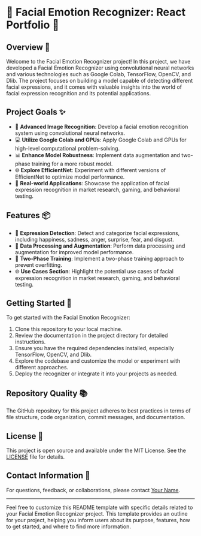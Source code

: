 # 🚀 Facial Emotion Recognizer: React Portfolio 🚀

## Overview 🌟

Welcome to the Facial Emotion Recognizer project! In this project, we have developed a Facial Emotion Recognizer using convolutional neural networks and various technologies such as Google Colab, TensorFlow, OpenCV, and Dlib. The project focuses on building a model capable of detecting different facial expressions, and it comes with valuable insights into the world of facial expression recognition and its potential applications.

## Project Goals ✨

- 🧠 **Advanced Image Recognition**: Develop a facial emotion recognition system using convolutional neural networks.
- 💻 **Utilize Google Colab and GPUs**: Apply Google Colab and GPUs for high-level computational problem-solving.
- 📊 **Enhance Model Robustness**: Implement data augmentation and two-phase training for a more robust model.
- 🌐 **Explore EfficientNet**: Experiment with different versions of EfficientNet to optimize model performance.
- 🌟 **Real-world Applications**: Showcase the application of facial expression recognition in market research, gaming, and behavioral testing.

## Features 📦

- 📸 **Expression Detection**: Detect and categorize facial expressions, including happiness, sadness, anger, surprise, fear, and disgust.
- 🔄 **Data Processing and Augmentation**: Perform data processing and augmentation for improved model performance.
- 🤖 **Two-Phase Training**: Implement a two-phase training approach to prevent overfitting.
- 🌐 **Use Cases Section**: Highlight the potential use cases of facial expression recognition in market research, gaming, and behavioral testing.

## Getting Started 📝

To get started with the Facial Emotion Recognizer:

1. Clone this repository to your local machine.
2. Review the documentation in the project directory for detailed instructions.
3. Ensure you have the required dependencies installed, especially TensorFlow, OpenCV, and Dlib.
4. Explore the codebase and customize the model or experiment with different approaches.
5. Deploy the recognizer or integrate it into your projects as needed.

## Repository Quality 📚

The GitHub repository for this project adheres to best practices in terms of file structure, code organization, commit messages, and documentation.

## License 📜

This project is open source and available under the MIT License. See the [LICENSE](LICENSE) file for details.

## Contact Information 📧

For questions, feedback, or collaborations, please contact [Your Name](mailto:sanifmujawar@gmail.com).

---

Feel free to customize this README template with specific details related to your Facial Emotion Recognizer project. This template provides an outline for your project, helping you inform users about its purpose, features, how to get started, and where to find more information.
